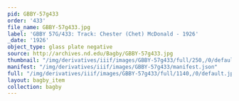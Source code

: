 ```yaml
---
pid: GBBY-57g433
order: '433'
file_name: GBBY-57g433.jpg
label: 'GBBY 57G/433: Track: Chester (Chet) McDonald - 1926'
_date: '1926'
object_type: glass plate negative
source: http://archives.nd.edu/Bagby/GBBY-57g433.jpg
thumbnail: "/img/derivatives/iiif/images/GBBY-57g433/full/250,/0/default.jpg"
manifest: "/img/derivatives/iiif/images/GBBY-57g433/manifest.json"
full: "/img/derivatives/iiif/images/GBBY-57g433/full/1140,/0/default.jpg"
layout: bagby_item
collection: bagby
---
```

